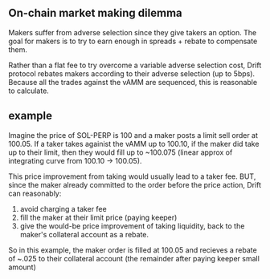 On-chain market making dilemma
----

Makers suffer from adverse selection since they give takers an option. The goal for makers is to try to earn enough in spreads + rebate to compensate them.

Rather than a flat fee to try overcome a variable adverse selection cost, Drift protocol rebates makers according to their adverse selection (up to 5bps). 
Because all the trades against the vAMM are sequenced, this is reasonable to calculate.


example
--
Imagine the price of SOL-PERP is 100 and a maker posts a limit sell order at 100.05. 
If a taker takes againist the vAMM up to 100.10, if the maker did take up to their limit, then they would fill up to ~100.075 (linear approx of integrating curve from 100.10 -> 100.05).

This price improvement from taking would usually lead to a taker fee. BUT, since the maker already committed to the order before the price action, Drift can reasonably:
1. avoid charging a taker fee
2. fill the maker at their limit price (paying keeper)
3. give the would-be price improvement of taking liquidity, back to the maker's collateral account as a rebate.

So in this example, the maker order is filled at 100.05 and recieves a rebate of ~.025 to their collateral account (the remainder after paying keeper small amount)
